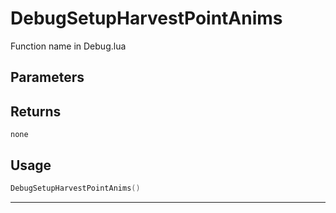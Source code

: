 # DebugSetupHarvestPointAnims
Function name in Debug.lua
## Parameters

## Returns
`none`
## Usage
```lua
DebugSetupHarvestPointAnims()
```
---
